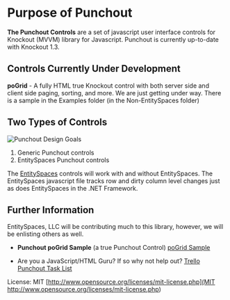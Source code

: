 Purpose of Punchout
==================================

**The Punchout Controls** are a set of javascript user interface controls for Knockout (MVVM) library for Javascript. Punchout is currently up-to-date with Knockout 1.3.

Controls Currently Under Development
---------------------
**poGrid** - A fully HTML true Knockout control with both server side and client side paging, sorting, and more. We are just getting under way. There is a sample in the Examples folder (in the Non-EntitySpaces folder)

Two Types of Controls
---------------------
![Punchout Design Goals](http://www.entityspaces.net/blog/content/binary/WindowsLiveWriter/4c131d011ab1_EE97/architecture_2.png)

1. Generic Punchout controls
2. EntitySpaces Punchout controls

The [EntitySpaces](http://www.entityspaces.net/blog/2011/12/05/Announcing+The+EntitySpaces+Punchout+Early+Adopters+Program.aspx) controls will work with and without EntitySpaces. The EntitySpaces javascript file tracks row and dirty column level changes just as does EntitySpaces in the .NET Framework.

Further Information
---------------------

EntitySpaces, LLC will be contributing much to this library, however, we will be enlisting others as well. 

 * **Punchout poGrid Sample** (a true Punchout Control)
    [poGrid Sample](http://www.entityspaces.net/Punchout/examples/EntitySpaces/SampleGrid.htm) 
	
 * Are you a JavaScript/HTML Guru? If so why not help out? 
    [Trello Punchout Task List](https://trello.com/#board/punchout/4ed2e790d8f7b81f3000cfa9)

License: MIT [http://www.opensource.org/licenses/mit-license.php](MIT http://www.opensource.org/licenses/mit-license.php)
